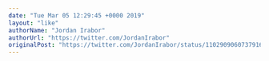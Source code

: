 ```yaml
---
date: "Tue Mar 05 12:29:45 +0000 2019"
layout: "like"
authorName: "Jordan Irabor"
authorUrl: "https://twitter.com/JordanIrabor"
originalPost: "https://twitter.com/JordanIrabor/status/1102909060737916928"
---
```

